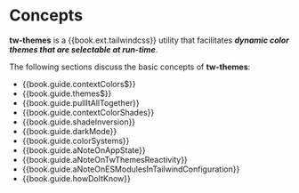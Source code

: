 # Concepts

**tw-themes** is a {{book.ext.tailwindcss}} utility that facilitates
_**dynamic color themes that are selectable at run-time**_.

The following sections discuss the basic concepts of **tw-themes**:

- {{book.guide.contextColors$}}
- {{book.guide.themes$}}
- {{book.guide.pullItAllTogether}}
- {{book.guide.contextColorShades}}
- {{book.guide.shadeInversion}}
- {{book.guide.darkMode}}
- {{book.guide.colorSystems}}
- {{book.guide.aNoteOnAppState}}
- {{book.guide.aNoteOnTwThemesReactivity}}
- {{book.guide.aNoteOnESModulesInTailwindConfiguration}}
- {{book.guide.howDoItKnow}}

